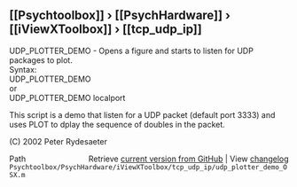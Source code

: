 ## [[Psychtoolbox]] &#8250; [[PsychHardware]] &#8250; [[iViewXToolbox]] &#8250; [[tcp_udp_ip]]

UDP\_PLOTTER\_DEMO - Opens a figure and starts to listen for UDP packages to plot.  
Syntax:  
  UDP\_PLOTTER\_DEMO  
or  
  UDP\_PLOTTER\_DEMO localport  
  
This script is a demo that listen for a UDP packet (default port 3333) and  
uses PLOT to dplay the sequence of doubles in the packet.  
  
(C) 2002 Peter Rydesaeter  




<div class="code_header" style="text-align:right;">
  <span style="float:left;">Path&nbsp;&nbsp;</span> <span class="counter">Retrieve <a href=
  "https://raw.github.com/Psychtoolbox-3/Psychtoolbox-3/beta/Psychtoolbox/PsychHardware/iViewXToolbox/tcp_udp_ip/udp_plotter_demo_OSX.m">current version from GitHub</a> | View <a href=
  "https://github.com/Psychtoolbox-3/Psychtoolbox-3/commits/beta/Psychtoolbox/PsychHardware/iViewXToolbox/tcp_udp_ip/udp_plotter_demo_OSX.m">changelog</a></span>
</div>
<div class="code">
  <code>Psychtoolbox/PsychHardware/iViewXToolbox/tcp_udp_ip/udp_plotter_demo_OSX.m</code>
</div>

